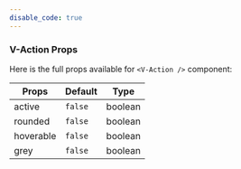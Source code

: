 ```yaml
---
disable_code: true
---
```


### V-Action Props

Here is the full props available for `<V-Action />` component:

| Props     | Default                                 | Type    |
| --------- | --------------------------------------- | ------- |
| active    | <span class="is-boolean">`false`</span> | boolean |
| rounded   | <span class="is-boolean">`false`</span> | boolean |
| hoverable | <span class="is-boolean">`false`</span> | boolean |
| grey      | <span class="is-boolean">`false`</span> | boolean |
